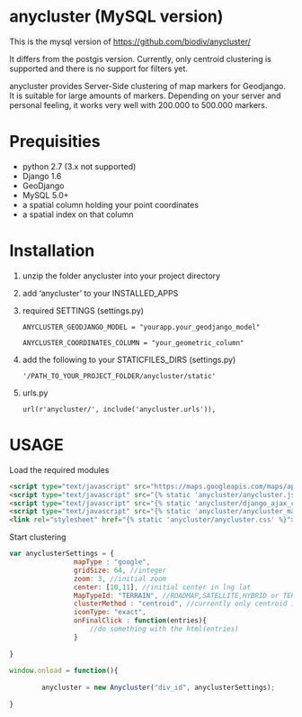 anycluster (MySQL version)
============================

This is the mysql version of https://github.com/biodiv/anycluster/

It differs from the postgis version. Currently, only centroid clustering is supported and there is no support for filters yet.

anycluster provides Server-Side clustering of map markers for Geodjango. It is suitable for large amounts of markers. 
Depending on your server and personal feeling, it works very well with 200.000 to 500.000 markers.


Prequisities
============
- python 2.7 (3.x not supported)
- Django 1.6
- GeoDjango
- MySQL 5.0+
- a spatial column holding your point coordinates
- a spatial index on that column


Installation
============


1. unzip the folder anycluster into your project directory
2. add ‘anycluster’ to your INSTALLED_APPS
3. required SETTINGS (settings.py)

    ```ANYCLUSTER_GEODJANGO_MODEL = "yourapp.your_geodjango_model"```
    
    ```ANYCLUSTER_COORDINATES_COLUMN = "your_geometric_column"```

4. add the following to your STATICFILES_DIRS (settings.py)

    ``` '/PATH_TO_YOUR_PROJECT_FOLDER/anycluster/static' ```

5. urls.py

    ```url(r'anycluster/', include('anycluster.urls')),```


USAGE
=====
Load the required modules

```html
<script type="text/javascript" src="https://maps.googleapis.com/maps/api/js?key=YOURKEY&sensor=false"></script>
<script type="text/javascript" src="{% static 'anycluster/anycluster.js' %}"></script>
<script type="text/javascript" src="{% static 'anycluster/django_ajax_csrf.js' %}"></script>
<script type="text/javascript" src="{% static 'anycluster/anycluster_marker.js' %}"></script>
<link rel="stylesheet" href="{% static 'anycluster/anycluster.css' %}">
```


Start clustering


```javascript
var anyclusterSettings = {
				mapType : "google",
				gridSize: 64, //integer
				zoom: 3, //initial zoom
				center: [10,11], //initial center in lng lat
				MapTypeId: "TERRAIN", //ROADMAP,SATELLITE,HYBRID or TERRAIN
				clusterMethod : "centroid", //currently only centroid is supported
				iconType: "exact",
				onFinalClick : function(entries){
					//do something with the html(entries)
				}
	
}
		
window.onload = function(){
				
		anycluster = new Anycluster("div_id", anyclusterSettings);
			
}
```
